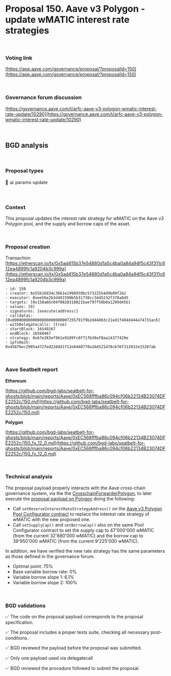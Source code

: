 # Proposal 150. Aave v3 Polygon - update wMATIC interest rate strategies

<br>

### Voting link

[https://app.aave.com/governance/proposal/?proposalId=150](https://app.aave.com/governance/proposal/?proposalId=150)

<br>

### Governance forum discussion

[https://governance.aave.com/t/arfc-aave-v3-polygon-wmatic-interest-rate-update/10290](https://governance.aave.com/t/arfc-aave-v3-polygon-wmatic-interest-rate-update/10290)

<br>

## BGD analysis

<br>

### Proposal types

:wrench: :bar_chart: params-update

<br>

### Context

This proposal updates the interest rate strategy for wMATIC on the Aave v3 Polygon pool, and the supply and borrow caps of the asset.


<br>

### Proposal creation

Transaction: [https://etherscan.io/tx/0x5ad415b37e54880d1a5c4ba0a84a94f5c43f311c612ea4899fc1a9204b3c999a](https://etherscan.io/tx/0x5ad415b37e54880d1a5c4ba0a84a94f5c43f311c612ea4899fc1a9204b3c999a)

```
- id: 150
- creator: 0x55b16934c3661e1990939bc57322554d9b09f262
- executor: 0xee56e2b3d491590b5b31738cc34d5232f378a8d5
- targets: [0x158a6bc04f0828318821bae797f50b0a1299d45b]
- values: [0]
- signatures: [execute(address)]
- calldatas: [0x0000000000000000000000007255791f9b2d44863c21ed1f484d444a74731ac6]
- withDelegatecalls: [true]
- startBlock: 16549267
- endBlock: 16568467
- strategy: 0xb7e383ef9b1e9189fc0f71fb30af8aa14377429e
- ipfsHash: 0x45876ec2905a472fed220dd1f12e0440770a16d521d78cb76f312032e33287ab
```

<br>

### Aave Seatbelt report

**Ethereum**

[https://github.com/bgd-labs/seatbelt-for-ghosts/blob/main/reports/Aave/0xEC568fffba86c094cf06b22134B23074DFE2252c/150.md](https://github.com/bgd-labs/seatbelt-for-ghosts/blob/main/reports/Aave/0xEC568fffba86c094cf06b22134B23074DFE2252c/150.md)



**Polygon**

[https://github.com/bgd-labs/seatbelt-for-ghosts/blob/main/reports/Aave/0xEC568fffba86c094cf06b22134B23074DFE2252c/150_fx_12_0.md](https://github.com/bgd-labs/seatbelt-for-ghosts/blob/main/reports/Aave/0xEC568fffba86c094cf06b22134B23074DFE2252c/150_fx_12_0.md)

<br>

### Technical analysis

The proposal payload properly interacts with the Aave cross-chain governance system, via the the [CrosschainForwarderPolygon](https://etherscan.io/address/0x158a6bC04F0828318821baE797f50B0A1299d45b#code), to later execute the [proposal payload on Polygon](https://polygonscan.com/address/0x7255791f9b2d44863c21ed1f484d444a74731ac6#code) doing the following:

- Call `setReserveInterestRateStrategyAddress()` on the [Aave v3 Polygon Pool Configurator contract](https://polygonscan.com/address/0x8145eddDf43f50276641b55bd3AD95944510021E#code) to replace the interest rate strategy of wMATIC with the new proposed one.
- Call `setSupplyCap()` and `setBorrowCap()` also on the same Pool Configurator contract to set the supply cap to 47'000'000 wMATIC (from the current 32'880'000 wMATIC) and the borrow cap to 39'950'000 wMATIC (from the current 9'225'000 wMATIC).

In addition, we have verified the new rate strategy has the same parameters as those defined in the governance forum:

- Optimal point: 75%
- Base variable borrow rate: 0%
- Variable borrow slope 1: 6.1%
- Variable borrow slope 2: 100% 

<br>

### BGD validations

:white_check_mark: The code on the proposal payload corresponds to the proposal specification.

:white_check_mark: The proposal includes a proper tests suite, checking all necessary post-conditions.

:white_check_mark: BGD reviewed the payload before the proposal was submitted.

:white_check_mark: Only one payload used via delegatecall

:white_check_mark: BGD reviewed the procedure followed to submit the proposal.
